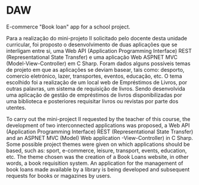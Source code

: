 # DAW
E-commerce "Book loan" app for a school project.

Para a realização do mini-projeto II solicitado pelo docente desta unidade curricular, foi proposto o desenvolvimento de duas aplicações que se interligam entre si, uma Web API (Application Programming Interface) REST (Representational State Transfer) e uma aplicação Web ASPNET MVC (Model-View-Controller) em C Sharp. Foram dados alguns possíveis temas de projeto em que as aplicações se deviam basear, tais como: desporto, comercio eletrónico, lazer, transportes, eventos, educação, etc.
O tema escolhido foi a realização de um local web de Empréstimos de Livros, por outras palavras, um sistema de requisição de livros. Sendo desenvolvida uma aplicação de gestão de empréstimos de livros disponibilizadas por uma biblioteca e posteriores requisitar livros ou revistas por parte dos utentes.


To carry out the mini-project II requested by the teacher of this course, the development of two interconnected applications was proposed, a Web API (Application Programming Interface) REST (Representational State Transfer) and an ASPNET MVC (Model) Web application -View-Controller) in C Sharp. Some possible project themes were given on which applications should be based, such as: sport, e-commerce, leisure, transport, events, education, etc.
The theme chosen was the creation of a Book Loans website, in other words, a book requisition system. An application for the management of book loans made available by a library is being developed and subsequent requests for books or magazines by users.
